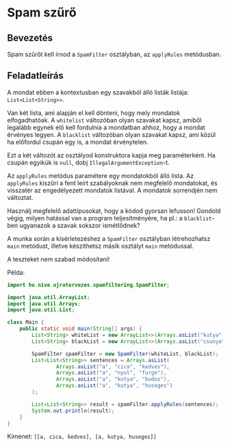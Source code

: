 # Spam szűrő
## Bevezetés
Spam szűrőt kell írnod a `SpamFilter` osztályban, az `applyRules` metódusban.

## Feladatleírás

A mondat ebben a kontextusban egy szavakból álló listák listája: `List<List<String>>`.

Van két lista, ami alapján el kell dönteni, hogy mely mondatok elfogadhatóak. A `whitelist` változóban olyan szavakat kapsz, amiből legalább
egynek elő kell fordulnia a mondatban ahhoz, hogy a mondat érvényes legyen.
A `blacklist` változóban olyan szavakat kapsz, ami közül ha előfordul csupán egy is, a mondat érvénytelen.

Ezt a két változót az osztályod konstruktora kapja meg paraméterként.
Ha csupán egyikük is `null`, dobj `IllegalArgumentException`-t.


Az `applyRules` metódus paramétere egy mondatokból álló lista. Az `applyRules` kiszűrí a fent leírt szabályoknak nem megfelelő mondatokat,
és visszatér az engedélyezett mondatok listával. A mondatok sorrendjén nem változtat.

Használj megfelelő adattípusokat, hogy a kódod gyorsan lefusson!
Gondold végig, milyen hatással van a program teljesítményére,
ha pl.: a `blacklist`-ben ugyanazok a szavak sokszor ismétlődnek?

A munka során a kísérletezéshez a `SpamFilter` osztályban létrehozhatsz `main` metódust,
illetve készíthetsz másik osztályt `main` metódussal.

A teszteket nem szabad módosítani!

Példa:

```java
import hu.nive.ujratervezes.spamfiltering.SpamFilter;

import java.util.ArrayList;
import java.util.Arrays;
import java.util.List;

class Main {
    public static void main(String[] args) {
        List<String> whiteList = new ArrayList<>(Arrays.asList("kutya", "cica", "aranyos"));
        List<String> blackList = new ArrayList<>(Arrays.asList("csunya", "budos", "buta"));

        SpamFilter spamFilter = new SpamFilter(whiteList, blackList);
        List<List<String>> sentences = Arrays.asList(
                Arrays.asList("a", "cica", "kedves"),
                Arrays.asList("a", "nyul", "furge"),
                Arrays.asList("a", "kutya", "budos"),
                Arrays.asList("a", "kutya", "huseges")
        );

        List<List<String>> result = spamFilter.applyRules(sentences);
        System.out.println(result);
    }
}
```

Kimenet: ``[[a, cica, kedves], [a, kutya, huseges]]``